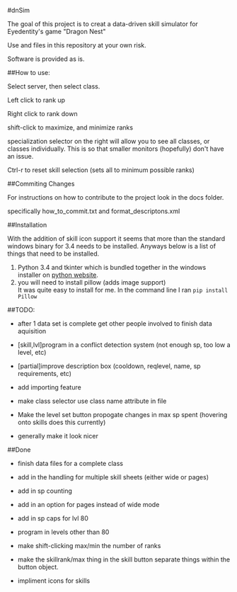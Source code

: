 #dnSim

The goal of this project is to creat a data-driven skill simulator for Eyedentity's game "Dragon Nest"

Use and files in this repository at your own risk.

Software is provided as is.

##How to use:

Select server, then select class.

Left click to rank up

Right click to rank down

shift-click to maximize, and minimize ranks

specialization selector on the right will allow you to see all classes, or classes individually.
This is so that smaller monitors (hopefully) don't have an issue. 

Ctrl-r to reset skill selection (sets all to minimum possible ranks)

##Commiting Changes

For instructions on how to contribute to the project look in the docs folder.

specifically how_to_commit.txt and format_descriptons.xml

##Installation

With the addition of skill icon support it seems that more than the standard windows binary for 3.4 needs to be installed. 
Anyways below is a list of things that need to be installed.

1. Python 3.4 and tkinter which is bundled together in the windows installer on [python website](https://www.python.org/).
2. you will need to install pillow (adds image support)  
It was quite easy to install for me. In the command line I ran 
`pip install Pillow`

##TODO:

* after 1 data set is complete get other people involved to finish data aquisition

* [skill,lvl]program in a conflict detection system (not enough sp, too low a level, etc)

* [partial]improve description box (cooldown, reqlevel, name, sp requirements, etc)

* add importing feature

*  make class selector use class name attribute in file

* Make the level set button propogate changes in max sp spent (hovering onto skills does this currently)

* generally make it look nicer

##Done

* finish data files for a complete class

* add in the handling for multiple skill sheets (either wide or pages)

* add in sp counting

* add in an option for pages instead of wide mode

* add in sp caps for lvl 80

* program in levels other than 80

* make shift-clicking max/min the number of ranks

*  make the skillrank/max thing in the skill button separate things within the button object.

* impliment icons for skills